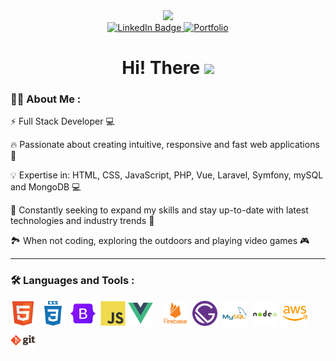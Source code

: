 <div id="header" align="center">
  <img src="https://media.giphy.com/media/TRklv98Fvo0Tu/giphy.gif" width="300"/>
  <div id="badges">
    <a href="https://www.linkedin.com/in/muhammad-zain-nadeem-7bb845207/">
      <img src="https://img.shields.io/badge/LinkedIn-blue?style=for-the-badge&logo=linkedin&logoColor=white" alt="LinkedIn Badge"/>
    </a>
    <a href="https://doublezee-0005.github.io/portfolio/">
      <img src="https://img.shields.io/website?down_color=lightgrey&down_message=Offline&style=for-the-badge&up_color=green&up_message=Online&url=https%3A%2F%2Fdoublezee-0005.github.io%2Fportfolio%2F" alt="Portfolio" />
    </a>
    <h1>
      Hi! There
      <img src="https://media.giphy.com/media/hvRJCLFzcasrR4ia7z/giphy.gif" width="30px"/>
    </h1>         
  </div>  
</div>
<div>
<div>

### :man_technologist: About Me :  
⚡️ Full Stack Developer 💻

🔥 Passionate about creating intuitive, responsive and fast web applications 🚀

💡 Expertise in: HTML, CSS, JavaScript, PHP, Vue, Laravel, Symfony, mySQL and MongoDB 💻

💬 Constantly seeking to expand my skills and stay up-to-date with latest technologies and industry trends 🚀

🏞️ When not coding, exploring the outdoors and playing video games 🎮
  
  ---

### :hammer_and_wrench: Languages and Tools :
  
  <div>  
  <img src="https://github.com/devicons/devicon/blob/master/icons/html5/html5-original.svg" title="HTML5" alt="HTML" width="40" height="40"/>&nbsp;
  <img src="https://github.com/devicons/devicon/blob/master/icons/css3/css3-plain-wordmark.svg"  title="CSS3" alt="CSS" width="40" height="40"/>&nbsp;
  <img src="https://github.com/devicons/devicon/blob/master/icons/bootstrap/bootstrap-original.svg"  title="CSS3" alt="CSS" width="40" height="40"/>&nbsp;
  <img src="https://github.com/devicons/devicon/blob/master/icons/javascript/javascript-original.svg" title="JavaScript" alt="JavaScript" width="40" height="40"/>
  <img src="https://github.com/devicons/devicon/blob/master/icons/vuejs/vuejs-original.svg" title="Vue" alt="Vue" width="40" height="40"/>&nbsp;
  &nbsp;
  <img src="https://github.com/devicons/devicon/blob/master/icons/firebase/firebase-plain-wordmark.svg" title="Firebase" alt="Firebase" width="40" height="40"/>&nbsp;
  <img src="https://github.com/devicons/devicon/blob/master/icons/gatsby/gatsby-original.svg" title="Gatsby"  alt="Gatsby" width="40" height="40"/>&nbsp;
  <img src="https://github.com/devicons/devicon/blob/master/icons/mysql/mysql-original-wordmark.svg" title="MySQL"  alt="MySQL" width="40" height="40"/>&nbsp;
  <img src="https://github.com/devicons/devicon/blob/master/icons/nodejs/nodejs-original-wordmark.svg" title="NodeJS" alt="NodeJS" width="40" height="40"/>&nbsp;
  <img src="https://github.com/devicons/devicon/blob/master/icons/amazonwebservices/amazonwebservices-plain-wordmark.svg" title="AWS" alt="AWS" width="40" height="40"/>&nbsp;
  <img src="https://github.com/devicons/devicon/blob/master/icons/git/git-original-wordmark.svg" title="Git" **alt="Git" width="40" height="40"/>
</div>
</div>
</div>
